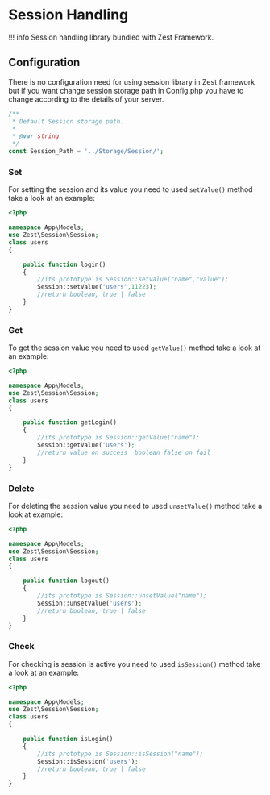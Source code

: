 # Session Handling

!!! info
    Session handling library bundled with Zest Framework.

## Configuration

There is no configuration need for using session library in Zest framework but if you want change session storage path in Config.php you have to change according to the details of your server.

```php
/**
 * Default Session storage path.
 *
 * @var string
 */
const Session_Path = '../Storage/Session/';

```

### Set

For setting the session and its value you need to used  `setValue()`  method take a look at an example:

```php
<?php

namespace App\Models;
use Zest\Session\Session;
class users
{

    public function login()
    {
        //its prototype is Session::setvalue("name","value");
        Session::setValue('users',11223);
        //return boolean, true | false
    }
}

```

### Get

To get the session value you need to used  `getValue()`  method take a look at an example:

```php
<?php

namespace App\Models;
use Zest\Session\Session;
class users
{

    public function getLogin()
    {
        //its prototype is Session::getValue("name");
        Session::getValue('users');
        //return value on success  boolean false on fail
    }
}

```

### Delete

For deleting the session value you need to used  `unsetValue()`  method take a look at example:

```php
<?php

namespace App\Models;
use Zest\Session\Session;
class users
{

    public function logout()
    {
        //its prototype is Session::unsetValue("name");
        Session::unsetValue('users');
        //return boolean, true | false
    }
}

```

### Check

For checking is session is active you need to used  `isSession()`  method take a look at an example:

```php
<?php

namespace App\Models;
use Zest\Session\Session;
class users
{

    public function isLogin()
    {
        //its prototype is Session::isSession("name");
        Session::isSession('users');
        //return boolean, true | false
    }
}
```